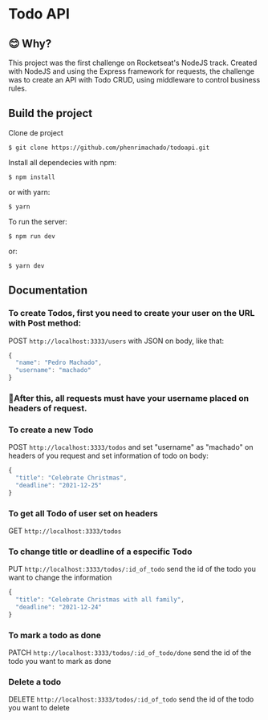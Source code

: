 # Todo API

## 😊 Why?

This project was the first challenge on Rocketseat's NodeJS track. Created with NodeJS and using the Express framework for requests, the challenge was to create an API with Todo CRUD, using middleware to control business rules.

## Build the project

Clone de project

```$ git clone https://github.com/phenrimachado/todoapi.git```

Install all dependecies with npm:

```$ npm install ```

or with yarn:

```$ yarn```

To run the server:

```$ npm run dev```

or:

```$ yarn dev```

## Documentation

### To create Todos, first you need to create your user on the URL with Post method:

POST ```http://localhost:3333/users``` with JSON on body, like that:

```javascript
{
  "name": "Pedro Machado",
  "username": "machado"
}
```

### 🚩After this, all requests must have your username placed on headers of request.

### To create a new Todo

POST ```http://localhost:3333/todos``` and set "username" as "machado" on headers of you request and set information of todo on body:

```javascript
{
  "title": "Celebrate Christmas",
  "deadline": "2021-12-25"
}
```

### To get all Todo of user set on headers

GET ```http://localhost:3333/todos``` 

### To change title or deadline of a especific Todo

PUT ```http://localhost:3333/todos/:id_of_todo``` send the id of the todo you want to change the information

```javascript
{
  "title": "Celebrate Christmas with all family",
  "deadline": "2021-12-24"
}
```

### To mark a todo as done 

PATCH ```http://localhost:3333/todos/:id_of_todo/done``` send the id of the todo you want to mark as done

### Delete a todo

DELETE ```http://localhost:3333/todos/:id_of_todo``` send the id of the todo you want to delete
